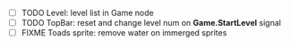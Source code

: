 - [ ] TODO Level: level list in Game node
- [ ] TODO TopBar: reset and change level num on **Game.StartLevel** signal
- [ ] FIXME Toads sprite: remove water on immerged sprites